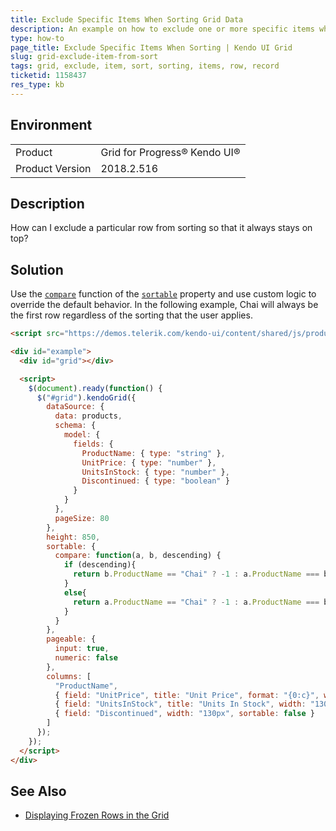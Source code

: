```yaml
---
title: Exclude Specific Items When Sorting Grid Data
description: An example on how to exclude one or more specific items when the user sorts data in the Kendo UI Grid.
type: how-to
page_title: Exclude Specific Items When Sorting | Kendo UI Grid
slug: grid-exclude-item-from-sort
tags: grid, exclude, item, sort, sorting, items, row, record
ticketid: 1158437
res_type: kb
---
```


## Environment

<table>
 <tr>
  <td>Product</td>
  <td>Grid for Progress® Kendo UI®</td>
 </tr>
 <tr>
	 <td>Product Version</td>
	 <td>2018.2.516</td>
 </tr>
</table>

## Description

How can I exclude a particular row from sorting so that it always stays on top?

## Solution

Use the [`compare`](https://docs.telerik.com/kendo-ui/api/javascript/ui/grid/configuration/columns.sortable#columns.sortable.compare) function of the [`sortable`](https://docs.telerik.com/kendo-ui/api/javascript/ui/grid/configuration/columns.sortable#columns.sortable) property and use custom logic to override the default behavior. In the following example, Chai will always be the first row regardless of the sorting that the user applies.

```html
<script src="https://demos.telerik.com/kendo-ui/content/shared/js/products.js"></script>

<div id="example">
  <div id="grid"></div>

  <script>
    $(document).ready(function() {
      $("#grid").kendoGrid({
        dataSource: {
          data: products,
          schema: {
            model: {
              fields: {
                ProductName: { type: "string" },
                UnitPrice: { type: "number" },
                UnitsInStock: { type: "number" },
                Discontinued: { type: "boolean" }
              }
            }
          },
          pageSize: 80
        },
        height: 850,
        sortable: {
          compare: function(a, b, descending) {
            if (descending){
              return b.ProductName == "Chai" ? -1 : a.ProductName === b.ProductName ? 0 : (a.ProductName > b.ProductName) ? 1 : -1;
            }
            else{
              return a.ProductName == "Chai" ? -1 : a.ProductName === b.ProductName ? 0 : (a.ProductName > b.ProductName) ? 1 : -1;
            }
          }
        },
        pageable: {
          input: true,
          numeric: false
        },
        columns: [
          "ProductName",
          { field: "UnitPrice", title: "Unit Price", format: "{0:c}", width: "130px", sortable: false },
          { field: "UnitsInStock", title: "Units In Stock", width: "130px", sortable: false },
          { field: "Discontinued", width: "130px", sortable: false }
        ]
      });
    });
  </script>
</div>
```

## See Also

* [Displaying Frozen Rows in the Grid](https://docs.telerik.com/kendo-ui/knowledge-base/grid-frozen-rows)
